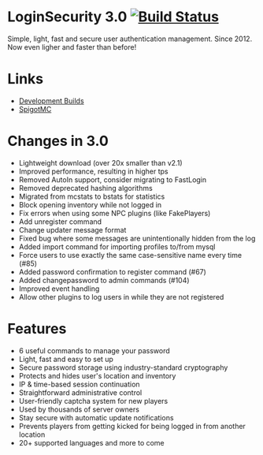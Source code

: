 LoginSecurity 3.0 [![Build Status](https://ci.codemc.org/job/lenis0012/job/LoginSecurity/badge/icon)](https://ci.codemc.org/job/lenis0012/job/LoginSecurity/)
=================
Simple, light, fast and secure user authentication management. Since 2012.  
Now even ligher and faster than before!

# Links
- [Development Builds](https://ci.codemc.org/view/Author/job/lenis0012/job/LoginSecurity/)
- [SpigotMC](https://www.spigotmc.org/resources/loginsecurity.19362/)

# Changes in 3.0
* Lightweight download (over 20x smaller than v2.1)
* Improved performance, resulting in higher tps
* Removed AutoIn support, consider migrating to FastLogin
* Removed deprecated hashing algorithms
* Migrated from mcstats to bstats for statistics
* Block opening inventory while not logged in
* Fix errors when using some NPC plugins (like FakePlayers)
* Add unregister command
* Change updater message format
* Fixed bug where some messages are unintentionally hidden from the log
* Added import command for importing profiles to/from mysql
* Force users to use exactly the same case-sensitive name every time (#85)
* Added password confirmation to register command (#67)
* Added changepassword to admin commands (#104)
* Improved event handling
* Allow other plugins to log users in while they are not registered

# Features
- 6 useful commands to manage your password
- Light, fast and easy to set up
- Secure password storage using industry-standard cryptography
- Protects and hides user's location and inventory
- IP & time-based session continuation
- Straightforward administrative control
- User-friendly captcha system for new players
- Used by thousands of server owners
- Stay secure with automatic update notifications
- Prevents players from getting kicked for being logged in from another location
- 20+ supported languages and more to come